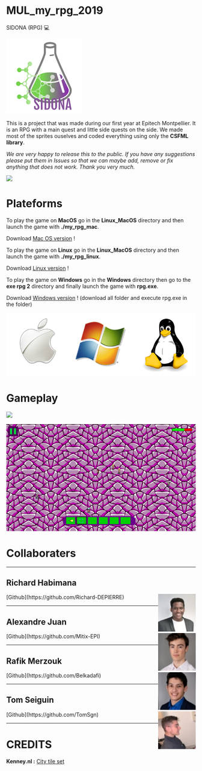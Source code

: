 # MUL_my_rpg_2019
SIDONA (RPG) :computer:

![](Linux_MacOS/assets/sprites/menu/logo.png)

This is a project that was made during our first year at Epitech Montpellier. It is an RPG with a main quest and little side quests on the side. We made most of the sprites ouselves and coded everything using only the **CSFML library**.

*We are very happy to release this to the public. If you have any suggestions please put them in Issues so that we can maybe add, remove or fix anything that does not work. Thank you very much.*

![](images/main.gif)

# Plateforms

To play the game on **MacOS** go in the **Linux_MacOS** directory and then launch the game with **./my_rpg_mac**.

Download [Mac OS version](Linux_MacOS) !

To play the game on **Linux** go in the **Linux_MacOS** directory and then launch the game with **./my_rpg_linux**.

Download [Linux version](Linux_MacOS) !

To play the game on **Windows** go in the **Windows** directory then go to the **exe rpg 2** directory and finally launch the game with **rpg.exe**.

Download [Windows version](Windows/exe%20rpg%202) ! (download all folder and execute rpg.exe in the folder)

![](images/windows-mac-os-linux.png)

# Gameplay

![](images/gamplay2.gif)

![](images/gameplay1.gif)

# Collaboraters

---

## Richard Habimana
<img align="right" width="100" height="100" src="images/rich.jpeg">
[Github](https://github.com/Richard-DEPIERRE)

---

## Alexandre Juan
<img align="right" width="100" height="100" src="images/juan.jpeg">
[Github](https://github.com/Mitix-EPI)

---

## Rafik Merzouk
<img align="right" width="100" height="100" src="images/rafik.jpeg">
[Github](https://github.com/Belkadafi)

---

## Tom Seiguin
<img align="right" width="100" height="100" src="images/tom.jpeg">
[Github](https://github.com/TomSgn)

---

# CREDITS

**Kenney.nl :**
[City tile set](https://www.kenney.nl/assets/rpg-urban-pack)
